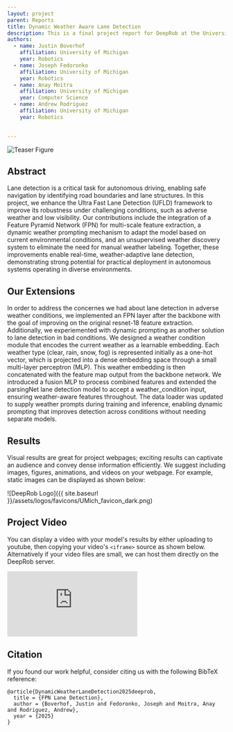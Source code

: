 ```yaml
---
layout: project
parent: Reports
title: Dynamic Weather Aware Lane Detection
description: This is a final project report for DeepRob at the University of Michigan.
authors:
  - name: Justin Boverhof
    affiliation: University of Michigan
    year: Robotics
  - name: Joseph Fedoronko
    affiliation: University of Michigan
    year: Robotics
  - name: Anay Moitra
    affiliation: University of Michigan
    year: Computer Science
  - name: Andrew Rodriguez
    affiliation: University of Michigan
    year: Robotics

    
---
```



<!-- This shows how to add an image (or gif) in markdown -->
<div class="center-image">
<img alt="Teaser Figure" src="{{ site.baseurl }}/assets/projects/reports/lane/FPN.png" />
</div>


<!-- <div class="project-links" markdown="1">
[![]({{ site.baseurl }}/assets/logos/acrobat.svg){: .text-logo } Report](#){: .btn .btn-grey .mr-6 }
[![]({{ site.baseurl }}/assets/logos/github-mark.svg){: .text-logo } Code](https://github.com/opipari/DeepRobWeb/blob/w24/reports/example.md){: .btn .btn-grey target="_blank" rel="noopener noreferrer" }
</div> -->


## Abstract

Lane detection is a critical task for autonomous driving, enabling safe navigation by identifying road boundaries and lane structures. In this project, we enhance the Ultra Fast Lane Detection (UFLD) framework to improve its robustness under challenging conditions, such as adverse weather and low visibility. Our contributions include the integration of a Feature Pyramid Network (FPN) for multi-scale feature extraction, a dynamic weather prompting mechanism to adapt the model based on current environmental conditions, and an unsupervised weather discovery system to eliminate the need for manual weather labeling. Together, these improvements enable real-time, weather-adaptive lane detection, demonstrating strong potential for practical deployment in autonomous systems operating in diverse environments.

## Our Extensions
In order to address the concernes we had about lane detection in adverse weather conditions, we implemented an FPN layer after the backbone with the goal of improving on the original resnet-18 feature extraction. Additionally, we experiemented with dynamic prompting as another solution to lane detection in bad conditions. We designed a weather condition module that encodes the current weather as a learnable embedding. Each weather type (clear, rain, snow, fog) is represented initially as a one-hot vector, which is projected into a dense embedding space through a small multi-layer perceptron (MLP). This weather embedding is then concatenated with the feature map output from the backbone network. We introduced a fusion MLP to process combined features and extended the parsingNet lane detection model to accept a weather_condition input, ensuring weather-aware features throughout. The data loader was updated to supply weather prompts during training and inference, enabling dynamic prompting that improves detection across conditions without needing separate models.

## Results

Visual results are great for project webpages; exciting results can captivate an audience and convey dense information efficiently. We suggest including images, figures, animations, and videos on your webpage. For example, static images can be displayed as shown below:

![DeepRob Logo]({{ site.baseurl }}/assets/logos/favicons/UMich_favicon_dark.png)


## Project Video

You can display a video with your model's results by either uploading to youtube, then copying your video's `<iframe>` source as shown below. Alternatively if your video files are small, we can host them directly on the DeepRob server.

<div class="video-wrap">
  <div class="video-container">
	<iframe src="https://www.youtube.com/embed/dx1G7y6mhMQ" title="YouTube video player" frameborder="0" allow="accelerometer; autoplay; clipboard-write; encrypted-media; gyroscope; picture-in-picture; web-share" allowfullscreen></iframe>
  </div>
</div>


## Citation

If you found our work helpful, consider citing us with the following BibTeX reference:

```
@article{DynamicWeatherLaneDetection2025deeprob,
  title = {FPN Lane Detection},
  author = {Boverhof, Justin and Fedoronko, Joseph and Moitra, Anay and Rodriguez, Andrew},
  year = {2025}
}
```
